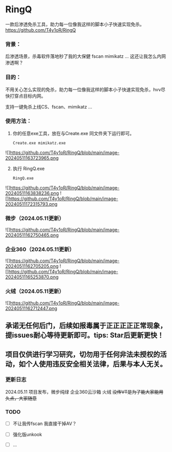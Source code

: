 # RingQ
一款后渗透免杀工具，助力每一位像我这样的脚本小子快速实现免杀。
https://github.com/T4y1oR/RingQ

### 背景：

后渗透场景，杀毒软件落地秒了我的大保健 fscan mimikatz ...  这还让我怎么内网渗透啊？



### 目的：

不用关心怎么实现的免杀，助力每一位像我这样的脚本小子快速实现免杀，hvv尽快打穿点目标内网。 

支持一键免杀上线CS、fscan、mimikatz ...



### 使用方法：

1. 你的任意exe工具，放在与Create.exe 同文件夹下运行即可。

   ```
   Create.exe mimikatz.exe
   ```
![]https://github.com/T4y1oR/RingQ/blob/main/image-20240511163723965.png

2. 执行 RingQ.exe    <!--内置反沙箱等等等机制 执行后有些许延迟 耐心一会儿-->

   ```
   RingQ.exe
   ```
![]https://github.com/T4y1oR/RingQ/blob/main/image-20240511163838236.png
![]https://github.com/T4y1oR/RingQ/blob/main/image-20240511172315793.png

### **微步**（2024.05.11更新）
![]https://github.com/T4y1oR/RingQ/blob/main/image-20240511162750465.png

### **企业360**（2024.05.11更新）
![]https://github.com/T4y1oR/RingQ/blob/main/image-20240511162705205.png
![]https://github.com/T4y1oR/RingQ/blob/main/image-20240511165253870.png

### **火绒（2024.05.11更新）**
![]https://github.com/T4y1oR/RingQ/blob/main/image-20240511162712447.png



## 承诺无任何后门，后续如报毒属于正正正正正常现象，提issues耐心等待更新即可。tips:  Star后更新更快！

## 项目仅供进行学习研究，切勿用于任何非法未授权的活动，如个人使用违反安全相关法律，后果与本人无关。



### 更新日志

2024.05.11 项目发布，微步纯绿 企业360云沙箱 火绒   ~~没传VT是为了能大家能用久点，大家随意~~



### TODO

- [ ] 不让我传fscan 我直接干掉AV？
- [ ] 强化版unkook
- [ ] ...

